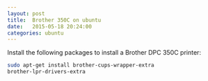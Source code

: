```yaml
---
layout: post
title:  Brother 350C on ubuntu
date:   2015-05-18 20:24:00
categories: ubuntu
---
```


Install the following packages to install a Brother DPC 350C printer:


```bash
sudo apt-get install brother-cups-wrapper-extra
brother-lpr-drivers-extra
```